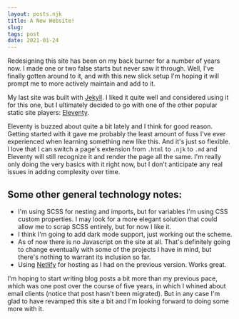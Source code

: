 ```yaml
---
layout: posts.njk
title: A New Website!
slug: 
tags: post
date: 2021-01-24
---
```


Redesigning this site has been on my back burner for a number of years now. I made one or two false starts but never saw it through. Well, I've finally gotten around to it, and with this new slick setup I'm hoping it will prompt me to more actively maintain and add to it.

My last site was built with [Jekyll](https://jekyllrb.com/). I liked it quite well and considered using it for this one, but I ultimately decided to go with one of the other popular static site players: [Eleventy](https://www.11ty.dev).

Eleventy is buzzed about quite a bit lately and I think for good reason. Getting started with it gave me probably the least amount of fuss I've ever experienced when learning something new like this. And it's just so flexible. I love that I can switch a page's extension from <code>.html</code> to <code>.njk</code> to <code>.md</code> and Eleventy will still recognize it and render the page all the same. I'm really only doing the very basics with it right now, but I don't anticipate any real issues in adding complexity over time.

## Some other general technology notes:
- I'm using SCSS for nesting and imports, but for variables I'm using CSS custom properties. I may look for a more elegant solution that could allow me to scrap SCSS entirely, but for now I like it.
- I think I'm going to add dark mode support, just working out the scheme.
- As of now there is no Javascript on the site at all. That's definitely going to change eventually with some of the projects I have in mind, but there's nothing to warrant its inclusion so far.
- Using [Netlify](https://netlify.com) for hosting as I had on the previous version. Works great.


I'm hoping to start writing blog posts a bit more than my previous pace, which was one post over the course of five years, in which I whined about email clients (notice that post hasn't been migrated). But in any case I'm glad to have revamped this site a bit and I'm looking forward to doing some more with it.